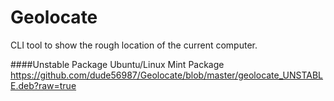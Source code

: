 Geolocate
=========

CLI tool to show the rough location of the current computer.

####Unstable Package
Ubuntu/Linux Mint Package<br>
https://github.com/dude56987/Geolocate/blob/master/geolocate_UNSTABLE.deb?raw=true
